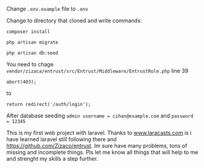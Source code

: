 Change `.env.example` file to `.env`

Change to directory that cloned and write commands:

    composer install

    php artisan migrate
    
	php artisan db:seed
	
You need to chage `vendor/zizaca/entrust/src/Entrust/Middleware/EntrustRole.php` line 39

```
abort(403);
```

to

```
return redirect('/auth/login');
```

After database seeding `admin username = cihan@example.com` and `password = 12345`

This is my first web project with laravel. Thanks to www.laracasts.com is i have learned laravel still following there and https://github.com/Zizaco/entrust. Im sure have many problems, tons of missing and incomplete things. Pls let me know all things that will help to me and strenght my skills a step further.   
	






